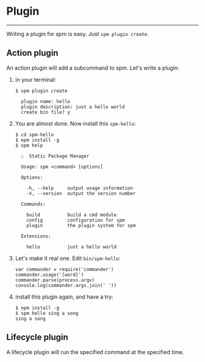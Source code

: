 # Plugin

----------

Writing a plugin for spm is easy. Just ``spm plugin create``.


## Action plugin

An action plugin will add a subcommand to spm. Let's write a plugin:

1. in your terminal:

    ```
    $ spm plugin create

      plugin name: hello
      plugin description: just a hello world
      create bin file? y
    ```

2. You are almost done. Now install this ``spm-hello``:

    ```
    $ cd spm-hello
    $ npm install -g
    $ spm help

      ♨  Static Package Manager

      Usage: spm <command> [options]

      Options:

        -h, --help     output usage information
        -V, --version  output the version number

      Commands:

        build          build a cmd module
        config         configuration for spm
        plugin         the plugin system for spm

      Extensions:

        hello          just a hello world
    ```


3. Let's make it real one. Edit ``bin/spm-hello``:

    ```
    var commander = require('commander')
    commander.usage('[word]')
    commander.parse(process.argv)
    console.log(commander.args.join(' '))
    ```

4. install this plugin again, and have a try:

    ```
    $ npm install -g
    $ spm hello sing a song
    sing a song
    ```


## Lifecycle plugin

A lifecycle plugin will run the specified command at the specified time.

